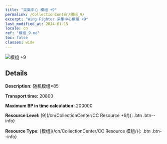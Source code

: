 ```yaml
---
title: "采集中心 模组 +9"
permalink: /CollectionCenter/模组_9/
excerpt: "Wing Fighter 采集中心模组 +9"
last_modified_at: 2024-01-15
locale: cn
ref: "模组_9.md"
toc: false
classes: wide
---
```



![模组 +9](/images/cc/CC_Module_6.png)

## Details

  **Description:** 随机模组×85

  **Transport time:** 20800

  **Maximum BP in time calculation:** 200000

  **Resource Level:** [9](/cn/CollectionCenter/CC Resource +9/){: .btn .btn--info}

  **Resource Type:** [模组](/cn/CollectionCenter/CC Resource 模组/){: .btn .btn--info}

